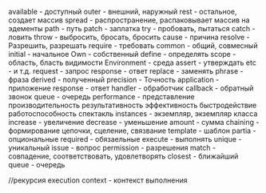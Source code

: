 available - доступный
outer - внешний, наружный
rest - остальное, создает массив
spread - распространение, распаковывает массив на эдементы
path - путь
patch - заплатка
try - пробовать, пытаться
catch - ловить
throw - выбросить, бросать, бросить
cause - причина
resolve - Разрешить, разрешать
require - требовать
common - общий, совмесный
initial - начальное
Own - собственный
define - определять
scope - область, бласть видимости
Environment - среда
assert - утверждать
etc - и т.д.
request - запрос
response - ответ
replace - заменять
phrase - фраза
derived - полученный
precision - Точность
application - приложение
response - ответ
handler - обработчик
callback - обратный звонок
queue - очередь
performance - представление производительность результативность эффективность быстродействие работоспособность спектакль
instances - экземпляр, экземпляр класса
increase - увеличение
decrease - уменьшение
amount - сумма
chaining - формирование цепочки, сцеление, связвание
template - шаблон
partia - опциональные
required - обязаельные
execute - выполнять
unique - уникальный
issue - вопрос
permission - разрешения
match - совпадение, соответствовать, удовлетворять
closest - ближайший
queue - очередь

//рекурсия
execution context - контекст выполнения
